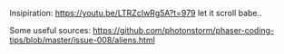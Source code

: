 Insipiration: https://youtu.be/LTRZcIwRg5A?t=979
let it scroll babe.. 

Some useful sources:
https://github.com/photonstorm/phaser-coding-tips/blob/master/issue-008/aliens.html